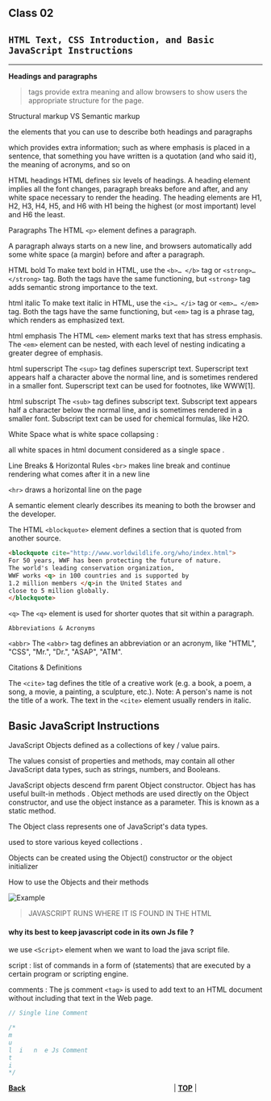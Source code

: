 ## Class 02

## **`HTML Text, CSS Introduction, and Basic JavaScript Instructions`**

---

**Headings and paragraphs**

> tags provide extra meaning and allow browsers to show users the appropriate structure for the page.

Structural markup VS Semantic markup

the elements that you can use to
describe both headings and paragraphs

which provides extra information; such
as where emphasis is placed in a sentence, that something
you have written is a quotation (and who said it), the
meaning of acronyms, and so on

HTML headings
HTML defines six levels of headings. A heading element implies all the font changes, paragraph breaks before and after, and any white space necessary to render the heading. The heading elements are H1, H2, H3, H4, H5, and H6 with H1 being the highest (or most important) level and H6 the least.

Paragraphs
The HTML `<p>` element defines a paragraph.

A paragraph always starts on a new line, and browsers automatically add some white space (a margin) before and after a paragraph.

HTML bold
To make text bold in HTML, use the `<b>… </b>` tag or `<strong>… </strong>` tag. Both the tags have the same functioning, but `<strong>` tag adds semantic strong importance to the text.

html italic
To make text italic in HTML, use the `<i>… </i>` tag or `<em>… </em>` tag. Both the tags have the same functioning, but `<em>` tag is a phrase tag, which renders as emphasized text.

html emphasis
The HTML `<em>` element marks text that has stress emphasis. The `<em>` element can be nested, with each level of nesting indicating a greater degree of emphasis.

html superscript
The `<sup>` tag defines superscript text. Superscript text appears half a character above the normal line, and is sometimes rendered in a smaller font. Superscript text can be used for footnotes, like WWW[1].

html subscript
The `<sub>` tag defines subscript text. Subscript text appears half a character below the normal line, and is sometimes rendered in a smaller font. Subscript text can be used for chemical formulas, like H2O.

White Space
what is white space collapsing :

all white spaces in html document considered as a single space .

Line Breaks & Horizontal Rules
`<br>` makes line break and continue rendering what comes after it in a new line

`<hr>` draws a horizontal line on the page

A semantic element clearly describes its meaning to both the browser and the developer.

The HTML `<blockquote>` element defines a section that is quoted from another source.

```html
<blockquote cite="http://www.worldwildlife.org/who/index.html">
For 50 years, WWF has been protecting the future of nature.
The world's leading conservation organization,
WWF works <q> in 100 countries and is supported by
1.2 million members </q>in the United States and
close to 5 million globally.
</blockquote>
```

`<q>`
The `<q>` element is used for
shorter quotes that sit within
a paragraph.

`Abbreviations & Acronyms`

`<abbr>`
The `<abbr>` tag defines an abbreviation or an acronym, like "HTML", "CSS", "Mr.", "Dr.", "ASAP", "ATM".

Citations &
Definitions

The `<cite>` tag defines the title of a creative work (e.g. a book, a poem, a song, a movie, a painting, a sculpture, etc.). Note: A person's name is not the title of a work. The text in the `<cite>` element usually renders in italic.

Basic JavaScript Instructions
---

JavaScript Objects defined as a collections of key / value pairs.

The values consist of properties and methods,
may contain all other JavaScript data types, such as strings, numbers, and Booleans.

JavaScript objects descend frm parent Object constructor.
Object has has useful built-in methods .
Object methods are used directly on the Object constructor,
and use the object instance as a parameter.
This is known as a static method.

The Object class represents one of JavaScript's data types.

used to store various keyed collections .

Objects can be created using the Object() constructor or the object initializer

How to use the Objects and their methods

![Example](https://i.imgur.com/1TAQdYS.png)

> JAVASCRIPT RUNS WHERE IT IS FOUND IN THE HTML

#### why its best to keep javascript code in its own Js file ?

we use `<Script>` element when we want to load the java script file.

script : list of commands in a form of (statements) that are executed by a certain program or scripting engine.

comments : The js comment `<tag>` is used to add text to an HTML document without including that text in the Web page.

```js
// Single line Comment

/*
m
u
l  i   n  e Js Comment
t
i
*/
```
   [**Back**](https://odehabuzaid.github.io/reading-notes/)                     | [**TOP**](#Class-02) |